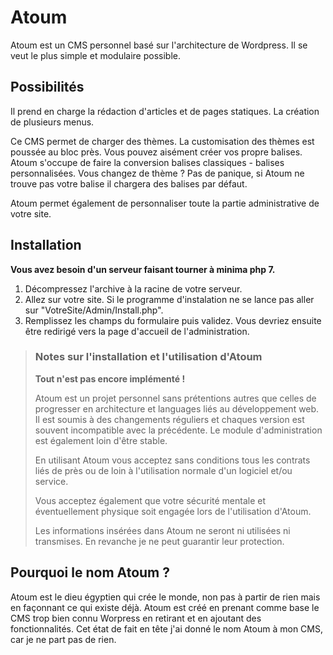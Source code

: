 # Atoum
Atoum est un CMS personnel basé sur l'architecture de Wordpress. Il se veut le plus simple et modulaire possible.

## Possibilités
Il prend en charge la rédaction d'articles et de pages statiques.
La création de plusieurs menus.

Ce CMS permet de charger des thèmes. La customisation des thèmes est poussée au bloc près. Vous pouvez aisément créer vos propre balises. Atoum s'occupe de faire la conversion balises classiques - balises personnalisées. Vous changez de thème ? Pas de panique, si Atoum ne trouve pas votre balise il chargera des balises par défaut.

Atoum permet également de personnaliser toute la partie administrative de votre site.

## Installation
**Vous avez besoin d'un serveur faisant tourner à minima php 7.**

1. Décompressez l'archive à la racine de votre serveur.
2. Allez sur votre site. Si le programme d'instalation ne se lance pas aller sur "VotreSite/Admin/Install.php".
3. Remplissez les champs du formulaire puis validez. Vous devriez ensuite être redirigé vers la page d'accueil de l'administration.

> ### Notes sur l'installation et l'utilisation d'Atoum
>
> **Tout n'est pas encore implémenté !**
>
> Atoum est un projet personnel sans prétentions autres que celles de progresser en architecture et languages liés au développement web. Il est soumis à des changements réguliers et chaques version est souvent incompatible avec la précédente. Le module d'administration est également loin d'être stable.
>
> En utilisant Atoum vous acceptez sans conditions tous les contrats liés de près ou de loin à l'utilisation normale d'un logiciel et/ou service.
>
> Vous acceptez également que votre sécurité mentale et éventuellement physique soit engagée lors de l'utilisation d'Atoum.
>
> Les informations insérées dans Atoum ne seront ni utilisées ni transmises. En revanche je ne peut guarantir leur protection.

## Pourquoi le nom Atoum ?

Atoum est le dieu égyptien qui crée le monde, non pas à partir de rien mais en façonnant ce qui existe déjà. Atoum est créé en prenant comme base le CMS trop bien connu Worpress en retirant et en ajoutant des fonctionnalités. Cet état de fait en tête j'ai donné le nom Atoum à mon CMS, car je ne part pas de rien.
